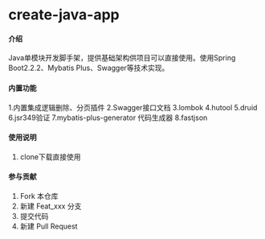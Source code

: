 # create-java-app

#### 介绍
Java单模块开发脚手架，提供基础架构供项目可以直接使用。使用Spring Boot2.2.2、Mybatis Plus、Swagger等技术实现。

#### 内置功能
1.内置集成逻辑删除、分页插件
2.Swagger接口文档
3.lombok
4.hutool
5.druid
6.jsr349验证
7.mybatis-plus-generator 代码生成器
8.fastjson


#### 使用说明

1.  clone下载直接使用

#### 参与贡献

1.  Fork 本仓库
2.  新建 Feat_xxx 分支
3.  提交代码
4.  新建 Pull Request
